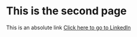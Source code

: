 <html>
<head>
</head>
<body>
	<h1>This is the second page</h1>
	<label>This is an absolute link</label>
	<a href="https://in.linkedin.com/">Click here to go to LinkedIn</a>
</body>
</html>
